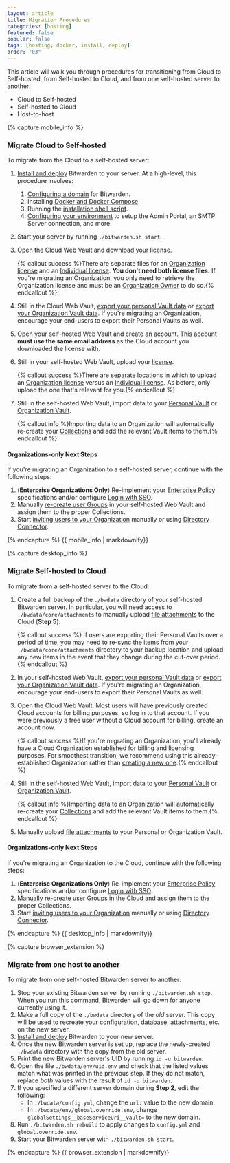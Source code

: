 ```yaml
---
layout: article
title: Migration Procedures
categories: [hosting]
featured: false
popular: false
tags: [hosting, docker, install, deploy]
order: "03"
---
```


This article will walk you through procedures for transitioning from Cloud to Self-hosted, from Self-hosted to Cloud, and from one self-hosted server to another:

<ul class="nav nav-tabs" id="myTab" role="tablist">
  <li class="nav-item" role="presentation">
    <a class="nav-link active" id="mobtab" data-target="#mobile" role="tab" aria-controls="mobile" aria-selected="false">Cloud to Self-hosted</a>
  </li>
  <li class="nav-item" role="presentation">
    <a class="nav-link" id="desktab" data-target="#desktop" role="tab" aria-controls="desktop" aria-selected="false">Self-hosted to Cloud</a>
  </li>
  <li class="nav-item" role="presentation">
    <a class="nav-link" id="betab" data-target="#browserextension" role="tab" aria-controls="browserextension" aria-selected="false">Host-to-host</a>
  </li>
</ul>
<div class="tab-content" id="clientsContent">
  <div class="tab-pane show active" id="mobile" role="tabpanel" aria-labelledby="mobtab">
{% capture mobile_info %}

### Migrate Cloud to Self-hosted

To migrate from the Cloud to a self-hosted server:

1. [Install and deploy]({{site.baseurl}}/article/install-on-premise) Bitwarden to your server. At a high-level, this procedure involves:

   1. [Configuring a domain]({{site.baseurl}}/article/install-on-premise/#configure-your-domain) for Bitwarden.
   2. Installing [Docker and Docker Compose]({{site.baseurl}}/article/install-on-premise/#install-docker-and-docker-compose).
   3. Running the [installation shell script]({{site.baseurl}}/article/install-on-premise/#install-bitwarden).
   4. [Configuring your environment]({{site.baseurl}}/article/install-on-premise/#configure-your-environment) to setup the Admin Portal, an SMTP Server connection, and more.
2. Start your server by running `./bitwarden.sh start`.
3. Open the Cloud Web Vault and [download your license]({{site.baseurl}}/article/licensing-on-premise).

   {% callout success %}There are separate files for an [Organization license]({{site.baseurl}}/article/licensing-on-premise/#organization-license) and an [Individual license]({{site.baseurl}}/article/licensing-on-premise/#individual-license). **You don't need both license files.** If you're migrating an Organization, you only need to retrieve the Organization license and must be an [Organization Owner]({{site.baseurl}}/article/user-types-access-control/) to do so.{% endcallout %}
4. Still in the Cloud Web Vault, [export your personal Vault data]({{site.baseurl}}/article/export-your-data/#export-a-personal-vault) or [export your Organization Vault data]({{site.baseurl}}/article/export-your-data/#export-an-organization-vault). If you're migrating an Organization, encourage your end-users to export their Personal Vaults as well.
5. Open your self-hosted Web Vault and create an account. This account **must use the same email address** as the Cloud account you downloaded the license with.
6. Still in your self-hosted Web Vault, upload your [license]({{site.baseurl}}/article/licensing-on-premise).

   {% callout success %}There are separate locations in which to upload an [Organization license]({{site.baseurl}}/article/licensing-on-premise/#organization-license) versus an [Individual license]({{site.baseurl}}/article/licensing-on-premise/#individual-license). As before, only upload the one that's relevant for you.{% endcallout %}
7. Still in the self-hosted Web Vault, import data to your [Personal Vault]({{site.baseurl}}/article/import-data/) or [Organization Vault]({{site.baseurl}}/article/import-to-org/).

   {% callout info %}Importing data to an Organization will automatically re-create your [Collections]({{site.baseurl}}/article/about-collections/) and add the relevant Vault items to them.{% endcallout %}

#### Organizations-only Next Steps

If you're migrating an Organization to a self-hosted server, continue with the following steps:

1. (**Enterprise Organizations Only**) Re-implement your [Enterprise Policy]({{site.baseurl}}/article/policies) specifications and/or configure [Login with SSO]({{site.baseurl}}/article/about-sso/).
2. Manually [re-create user Groups]({{site.baseurl}}/article/about-groups/#create-a-group) in your self-hosted Web Vault and assign them to the proper Collections.
3. Start [inviting users to your Organization]({{site.baseurl}}/article/managing-users/#invite) manually or using [Directory Connector]({{site.baseurl}}/article/directory-sync).

{% endcapture %}
{{ mobile_info | markdownify}}
  </div>
  <div class="tab-pane" id="desktop" role="tabpanel" aria-labelledby="desktab">
{% capture desktop_info %}

### Migrate Self-hosted to Cloud

To migrate from a self-hosted server to the Cloud:

1. Create a full backup of the `./bwdata` directory of your self-hosted Bitwarden server. In particular, you will need access to `./bwdata/core/attachments` to manually upload [file attachments]({{site.baseurl}}/article/attachments/) to the Cloud (**Step 5**).

   {% callout success %} If users are exporting their Personal Vaults over a period of time, you may need to re-sync the items from your `./bwdata/core/attachments` directory to your backup location and upload any new items in the event that they change during the cut-over period.{% endcallout %}
2. In your self-hosted Web Vault, [export your personal Vault data]({{site.baseurl}}/article/export-your-data/#export-a-personal-vault) or [export your Organization Vault data]({{site.baseurl}}/article/export-your-data/#export-an-organization-vault). If you're migrating an Organization, encourage your end-users to export their Personal Vaults as well.
3. Open the Cloud Web Vault. Most users will have previously created Cloud accounts for billing purposes, so log in to that account. If you were previously a free user without a Cloud account for billing, create an account now.

   {% callout success %}If you're migrating an Organization, you'll already have a Cloud Organization established for billing and licensing purposes. For smoothest transition, we recommend using this already-established Organization rather than [creating a new one]({{site.baseurl}}/article/about-organizations/#create-an-organization).{% endcallout %}
4. Still in the self-hosted Web Vault, import data to your [Personal Vault]({{site.baseurl}}/article/import-data/) or [Organization Vault]({{site.baseurl}}/article/import-to-org/).

   {% callout info %}Importing data to an Organization will automatically re-create your [Collections]({{site.baseurl}}/article/about-collections/) and add the relevant Vault items to them.{% endcallout %}
5. Manually upload [file attachments]({{site.baseurl}}/article/attachments/) to your Personal or Organization Vault.

#### Organizations-only Next Steps

If you're migrating an Organization to the Cloud, continue with the following steps:

1. (**Enterprise Organizations Only**) Re-implement your [Enterprise Policy]({{site.baseurl}}/article/policies) specifications and/or configure [Login with SSO]({{site.baseurl}}/article/about-sso/).
2. Manually [re-create user Groups]({{site.baseurl}}/article/about-groups/#create-a-group) in the Cloud and assign them to the proper Collections.
3. Start [inviting users to your Organization]({{site.baseurl}}/article/managing-users/#invite) manually or using [Directory Connector]({{site.baseurl}}/article/directory-sync).

{% endcapture %}
{{ desktop_info | markdownify}}
  </div>
  <div class="tab-pane" id="browserextension" role="tabpanel" aria-labelledby="betab">
{% capture browser_extension %}

### Migrate from one host to another

To migrate from one self-hosted Bitwarden server to another:

1. Stop your existing Bitwarden server by running `./bitwarden.sh stop`. When you run this command, Bitwarden will go down for anyone currently using it.
2. Make a full copy of the `./bwdata` directory of the *old* server. This copy will be used to recreate your configuration, database, attachments, etc. on the new server.
3. [Install and deploy]({{site.baseurl}}/article/install-on-premise/) Bitwarden to your new server.
4. Once the new Bitwarden server is set up, replace the newly-created `./bwdata` directory with the copy from the old server.
5. Print the new Bitwarden server's UID by running `id -u bitwarden`.
6. Open the file `./bwdata/env/uid.env` and check that the listed values match what was printed in the previous step. If they do not match, replace *both* values with the result of `id -u bitwarden`.
7. If you specified a different server domain during **Step 2**, edit the following:
   - In `./bwdata/config.yml`, change the `url:` value to the new domain.
   - In `./bwdata/env/global.override.env`, change `globalSettings__baseServiceUri__vault=` to the new domain.
8. Run `./bitwarden.sh rebuild` to apply changes to `config.yml` and `global.override.env`.
9. Start your Bitwarden server with `./bitwarden.sh start`.

{% endcapture %}
{{ browser_extension | markdownify}}
  </div>
</div>
